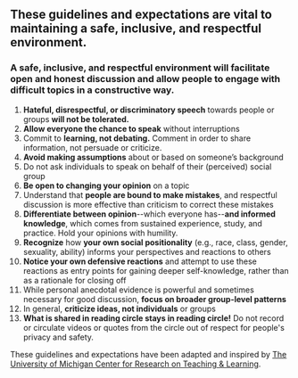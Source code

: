 ## These guidelines and expectations are vital to maintaining a safe, inclusive, and respectful environment.
### A safe, inclusive, and respectful environment will facilitate open and honest discussion and allow people to engage with difficult topics in a constructive way.

1. **Hateful, disrespectful, or discriminatory speech** towards people or groups **will not be tolerated.**
2. **Allow everyone the chance to speak** without interruptions
3. Commit to **learning, not debating.** Comment in order to share information, not persuade or criticize.
4. **Avoid making assumptions** about or based on someone’s background
5. Do not ask individuals to speak on behalf of their (perceived) social group
6. **Be open to changing your opinion** on a topic
7. Understand that **people are bound to make mistakes**, and respectful discussion is more effective than criticism to correct these mistakes
8. **Differentiate between opinion**--which everyone has--**and informed knowledge**, which comes from sustained experience, study, and practice. Hold your opinions with humility.
9. **Recognize** how **your own social positionality** (e.g., race, class, gender, sexuality, ability) informs your perspectives and reactions to others
10. **Notice your own defensive reactions** and attempt to use these reactions as entry points for gaining deeper self-knowledge, rather than as a rationale for closing off
11. While personal anecdotal evidence is powerful and sometimes necessary for good discussion, **focus on broader group-level patterns**
12. In general, **criticize ideas, not individuals** or groups
13. **What is shared in reading circle stays in reading circle!** Do not record or circulate videos or quotes from the circle out of respect for people's privacy and safety.

These guidelines and expectations have been adapted and inspired by [The University of Michigan Center for Research on Teaching & Learning](http://crlt.umich.edu/examples-discussion-guidelines). 
